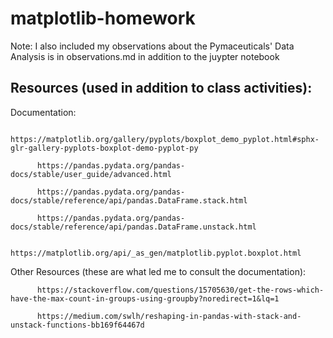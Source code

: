 # matplotlib-homework

Note: I also included my observations about the Pymaceuticals' Data Analysis is in observations.md in addition to the juypter notebook

## Resources (used in addition to class activities):

Documentation:
          
          https://matplotlib.org/gallery/pyplots/boxplot_demo_pyplot.html#sphx-glr-gallery-pyplots-boxplot-demo-pyplot-py
          
          https://pandas.pydata.org/pandas-docs/stable/user_guide/advanced.html
          
          https://pandas.pydata.org/pandas-docs/stable/reference/api/pandas.DataFrame.stack.html
          
          https://pandas.pydata.org/pandas-docs/stable/reference/api/pandas.DataFrame.unstack.html
          
          https://matplotlib.org/api/_as_gen/matplotlib.pyplot.boxplot.html
          
Other Resources (these are what led me to consult the documentation):
          
          https://stackoverflow.com/questions/15705630/get-the-rows-which-have-the-max-count-in-groups-using-groupby?noredirect=1&lq=1
          
          https://medium.com/swlh/reshaping-in-pandas-with-stack-and-unstack-functions-bb169f64467d
